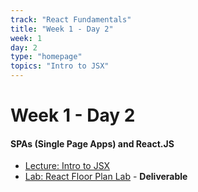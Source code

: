 ```yaml
---
track: "React Fundamentals"
title: "Week 1 - Day 2"
week: 1
day: 2
type: "homepage"
topics: "Intro to JSX"
---
```



# Week 1 - Day 2

#### SPAs (Single Page Apps) and React.JS
- [Lecture: Intro to JSX](/react-fundamentals/week-1/day-2/lecture-materials/intro-to-jsx/)
- [Lab: React Floor Plan Lab](/react-fundamentals/week-1/day-2/labs/react-floor-plan-lab/) - **Deliverable**